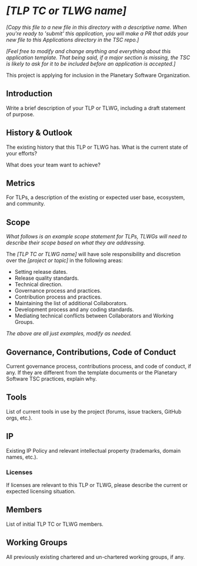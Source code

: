 # *[TLP TC or TLWG name]*

*[Copy this file to a new file in this directory with a descriptive
name.  When you're ready to 'submit' this application, you will
make a PR that adds your new file to this Applications directory
in the TSC repo.]*

*[Feel free to modify and change anything and everything about this
application template.  That being said, if a major section is missing,
the TSC is likely to ask for it to be included before an application
is accepted.]*

This project is applying for inclusion in the Planetary Software
Organization.

## Introduction

Write a brief description of your TLP or TLWG, including a
draft statement of purpose.


## History & Outlook

The existing history that this TLP or TLWG has.  What is the
current state of your efforts?

What does your team want to achieve?


## Metrics 

For TLPs, a description of the existing or expected user base,
ecosystem, and community.


## Scope

*What follows is an example scope statement for TLPs, TLWGs will need
to describe their scope based on what they are addressing.*

The *[TLP TC or TLWG name]* will have sole responsibility and
discretion over the *[project or topic]* in the following areas:

* Setting release dates.
* Release quality standards.
* Technical direction.
* Governance process and practices.
* Contribution process and practices.
* Maintaining the list of additional Collaborators.
* Development process and any coding standards.
* Mediating technical conflicts between Collaborators and Working Groups.

*The above are all just examples, modify as needed.*

## Governance, Contributions, Code of Conduct

Current governance process, contributions process, and code of
conduct, if any.  If they are different from the template documents
or the Planetary Software TSC practices, explain why.

## Tools

List of current tools in use by the project (forums, issue trackers,
GitHub orgs, etc.).

## IP

Existing IP Policy and relevant intellectual property
(trademarks, domain names, etc.).

### Licenses

If licenses are relevant to this TLP or TLWG, please describe the current
or expected licensing situation.

## Members

List of initial TLP TC or TLWG members.

## Working Groups

All previously existing chartered and un-chartered working groups, if any.
